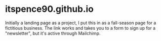 # itspence90.github.io

Initially a landing page as a project, I put this in as a fall-season page for a fictitious business.
The link works and takes you to a form to sign up for a "newsletter", but it's active through Mailchimp.

